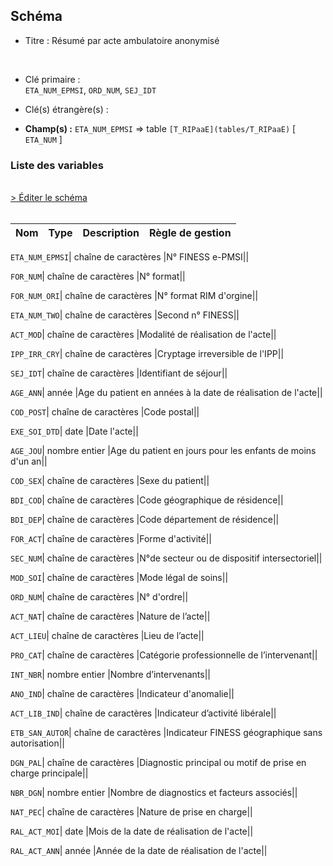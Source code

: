 ## Schéma


- Titre : Résumé par acte ambulatoire anonymisé
<br />


- Clé primaire : <br />`ETA_NUM_EPMSI`, `ORD_NUM`, `SEJ_IDT`<br />


- Clé(s) étrangère(s) : <br />

- **Champ(s) :** `ETA_NUM_EPMSI`
  => table `[T_RIPaaE](tables/T_RIPaaE)` [ `ETA_NUM` ]<br />

 
### Liste des variables
<br />
<div>
    <a href="https://gitlab.com/healthdatahub/applications-du-hdh/schema-snds/-/tree/master/schemas/PMSI RIP/T_RIPaaR3A.json"
       target="_blank" rel="noopener noreferrer">> Éditer le schéma</a>
</div>
<br />

Nom | Type | Description | Règle de gestion
-|-|-|-



`ETA_NUM_EPMSI`| chaîne de caractères |N° FINESS e-PMSI||

`FOR_NUM`| chaîne de caractères |N° format||

`FOR_NUM_ORI`| chaîne de caractères |N° format RIM d'orgine||

`ETA_NUM_TWO`| chaîne de caractères |Second n° FINESS||

`ACT_MOD`| chaîne de caractères |Modalité de réalisation de l'acte||

`IPP_IRR_CRY`| chaîne de caractères |Cryptage irreversible de l'IPP||

`SEJ_IDT`| chaîne de caractères |Identifiant de séjour||

`AGE_ANN`| année |Age du patient en années à la date de réalisation de l'acte||

`COD_POST`| chaîne de caractères |Code postal||

`EXE_SOI_DTD`| date |Date l'acte||

`AGE_JOU`| nombre entier |Age du patient en jours pour les enfants de moins d'un an||

`COD_SEX`| chaîne de caractères |Sexe du patient||

`BDI_COD`| chaîne de caractères |Code géographique de résidence||

`BDI_DEP`| chaîne de caractères |Code département de résidence||

`FOR_ACT`| chaîne de caractères |Forme d'activité||

`SEC_NUM`| chaîne de caractères |N°de secteur ou de dispositif intersectoriel||

`MOD_SOI`| chaîne de caractères |Mode légal de soins||

`ORD_NUM`| chaîne de caractères |N° d'ordre||

`ACT_NAT`| chaîne de caractères |Nature de l’acte||

`ACT_LIEU`| chaîne de caractères |Lieu de l’acte||

`PRO_CAT`| chaîne de caractères |Catégorie professionnelle de l’intervenant||

`INT_NBR`| nombre entier |Nombre d’intervenants||

`ANO_IND`| chaîne de caractères |Indicateur d'anomalie||

`ACT_LIB_IND`| chaîne de caractères |Indicateur d’activité libérale||

`ETB_SAN_AUTOR`| chaîne de caractères |Indicateur FINESS géographique sans autorisation||

`DGN_PAL`| chaîne de caractères |Diagnostic principal ou motif de prise en charge principale||

`NBR_DGN`| nombre entier |Nombre de diagnostics et facteurs associés||

`NAT_PEC`| chaîne de caractères |Nature de prise en charge||

`RAL_ACT_MOI`| date |Mois de la date de réalisation de l'acte||

`RAL_ACT_ANN`| année |Année de la date de réalisation de l'acte||
